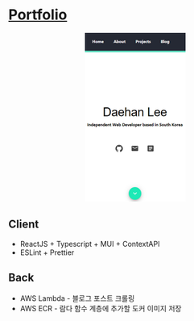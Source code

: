 # [Portfolio](https://daehan0226.github.io/portfolio/)
<p align="center">
    <a href="https://daehan0226.github.io/portfolio/">
        <img src="https://github.com/daehan0226/portfolio/blob/main/client/public/images/project_portfolio_1.png" alt="portfolio" width="200"/>
    </a>
</p>

## Client
* ReactJS + Typescript + MUI + ContextAPI
* ESLint + Prettier

## Back
* AWS Lambda - 블로그 포스트 크롤링
* AWS ECR - 람다 함수 계층에 추가할 도커 이미지 저장

